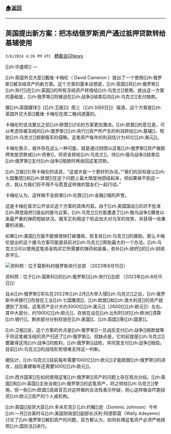 ###  [:house:返回](README.md)
---


## 英国提出新方案：把冻结俄罗斯资产通过抵押贷款转给基辅使用
`3/6/2024 4:26 PM UTC ` [轉載自GNews](https://gnews.org/articles/2371262)

[[zh:华盛顿]] — 

[[zh:英国外交大臣]]戴维·卡梅伦（ David Cameron ）提出了一个使用[[zh:俄罗斯]]被冻结资产的新方案。这个方案的基本设想是，[[zh:英国]]将[[zh:俄罗斯]][[zh:央行]]在[[zh:英国]]的所有冻结资产转借给[[zh:乌克兰]]使用。提出这一方案的基础是，[[zh:俄罗斯]]将被迫在[[zh:战争]]结束后向[[zh:乌克兰]]支付赔款。

据[[zh:英国媒体]]《[[zh:卫报]]》周三（[[zh:3月6日]]）报道，这个方案是[[zh:英国外交大臣]]戴维·卡梅伦在周二晚间透露的。

卡梅伦的说法要比之前[[zh:欧盟]]讨论的方案更加激进。[[zh:欧盟]]的意见是，可以考虑将被冻结的[[zh:俄罗斯]][[zh:央行]]资产所产生的利润转给[[zh:基辅]]，帮助[[zh:乌克兰]]抵御俄军的侵略。这笔资产每年的利润估计为40亿[[zh:美元]]。

卡梅伦表示，或许存在这么一种可能，就是通过财团以这笔[[zh:俄罗斯]]资产做抵押发放贷款或[[zh:债券]]，将资金转给[[zh:乌克兰]]，待[[zh:俄乌战争]]结束后[[zh:俄罗斯]]支付[[zh:战争]]赔款时再收回这笔贷款。

[[zh:卫报]]引用卡梅伦的话说，“这或许是一个更好的办法。”“我们的目标是让[[zh:七国集团]]和[[zh:欧盟]]在这个问题上最大限度地团结起来，但如果做不到这一点，我认为我们将不得不与愿意这样做的盟友们一起行动。”

卡梅伦认为，这样做不会损害[[zh:伦敦]][[zh:金融]]城的声誉。

这是卡梅伦首次公开谈论这个方案的具体内容。由于[[zh:美国国会]]迟迟不批准[[zh:拜登政府]]提出的援乌议案，[[zh:乌克兰]]方面遭遇了[[zh:俄乌战争]]爆发以来最严重的弹药短缺状况。俄军正利用这个机会加大对乌军的攻势，并获得一些重要的进展。

如果[[zh:美国]]方面不能够很快打破僵局，恢复给[[zh:乌克兰]]的援助，那么卡梅伦提出的这个援乌方案可能是目前对[[zh:乌克兰]]帮助最大的一个办法。[[zh:乌克兰]]可以使用这笔资金购买它所需要的弹药和装备，弥补[[zh:政府]]的[[zh:财政赤字]]。

![资料照：位于莫斯科的俄罗斯央行总部 （2023年8月15日）](https://gdb.voanews.com/01000000-c0a8-0242-0387-08dc3de044d8_w250_r0_s.jpg "资料照：位于莫斯科的俄罗斯央行总部 （2023年8月15日）")

资料照：位于[[zh:莫斯科]]的[[zh:俄罗斯]][[zh:央行]]总部 （2023年[[zh:8月15日]]）

自从[[zh:俄罗斯]]军队在2022年[[zh:2月]]大举入侵[[zh:乌克兰]]之后，[[zh:俄罗斯中央银行]]存放在工业[[zh:七国集团]]、[[zh:欧盟]]和[[zh:澳大利亚]]的资产就遭到了冻结。这笔资产总计大约3000亿[[zh:美元]]（2600亿[[zh:欧元]]）左右。其中大部分，约1900亿[[zh:欧元]]，存放在设在[[zh:比利时]]的[[zh:欧洲]]清算[[zh:银行]]。剩余部分分别存放在[[zh:美国]]、[[zh:英国]]等[[zh:国家]]。

[[zh:卫报]]说，这个方案的优点是[[zh:俄罗斯]]一旦战后支付[[zh:战争]]赔款就等于将这笔被冻结的资产归还了[[zh:俄罗斯]]。但缺点是，它的前提是[[zh:乌克兰]]要赢得这场[[zh:战争]]的胜利，[[zh:俄罗斯]]战败，并同意支付[[zh:战争]]赔偿。目前[[zh:乌克兰]]的战场形势很难支持这一判断。

据估计，[[zh:乌克兰]]目前每年需要1000亿[[zh:欧元]]才能抵御[[zh:俄罗斯]]的进攻，战后重建每年还需要500亿[[zh:欧元]]。

[[zh:西方国家]]在如何使用这笔[[zh:俄罗斯]]资产的问题上存在观点分歧。[[zh:美国]]和[[zh:英国]]主张没收[[zh:俄罗斯]]的这笔资产，将之转给[[zh:乌克兰]]使用。但一些[[zh:欧盟]]高级官员对这样做的合法性表示怀疑，担心这样做会吓跑投资[[zh:欧元]]资产的个人或机构。

[[zh:英国]]投资大臣[[zh:多米尼克]]·[[zh:约翰]]逊（Dominic Johnson）今年[[zh:一月]]访美时与[[zh:美国财政部]]副部长沃利·阿德耶莫（Wally Adeyemo）讨论了[[zh:俄罗斯]]被扣资产的问题，双方都认为，如何处理这笔资产必须严格按照[[zh:国际法]]进行。
